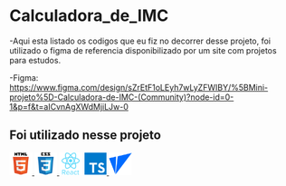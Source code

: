 <h1>Calculadora_de_IMC</h1>

-Aqui esta listado os codigos que eu fiz no decorrer desse projeto, foi utilizado o figma de referencia disponibilizado por um site com projetos para estudos. 

-Figma: https://www.figma.com/design/sZrEtF1oLEyh7wLyZFWIBY/%5BMini-projeto%5D-Calculadora-de-IMC-(Community)?node-id=0-1&p=f&t=aICvnAgXWdMjiLJw-0

<h2>Foi utilizado nesse projeto</h2>
<!--HTML-->
  <p align="left">
  <a href="https://developer.mozilla.org/en-US/docs/Web/HTML">  <img src="https://raw.githubusercontent.com/devicons/devicon/master/icons/html5/html5-original-wordmark.svg" alt="html_logo" width="40" height="40"/>  </a>

<!--CSS-->
  <a href="https://developer.mozilla.org/en-US/docs/Web/CSS">
  <img src="https://raw.githubusercontent.com/devicons/devicon/master/icons/css3/css3-original-wordmark.svg" alt="css3_logo" width="40" height="40"/> </a>
  
<!--React-->
  <a href="https://react.dev/learn">
  <img src="https://raw.githubusercontent.com/devicons/devicon/master/icons/react/react-original-wordmark.svg" alt="React_logo" width="40" height="40"/></a>

<!--TyperScript-->
  <a href="https://www.typescriptlang.org/" target="_blank" rel="noreferrer"> 
  <img src="https://raw.githubusercontent.com/devicons/devicon/master/icons/typescript/typescript-original.svg" alt="typescript" width="40" height="40"/> </a>
 
<!--Vite-->
  <a href="https://developer.mozilla.org/en-US/docs/Web/CSS">
  <img src="https://raw.githubusercontent.com/devicons/devicon/master/icons/vite/vite-original.svg" alt="css3_logo" width="40" height="40"/> </a>
 
